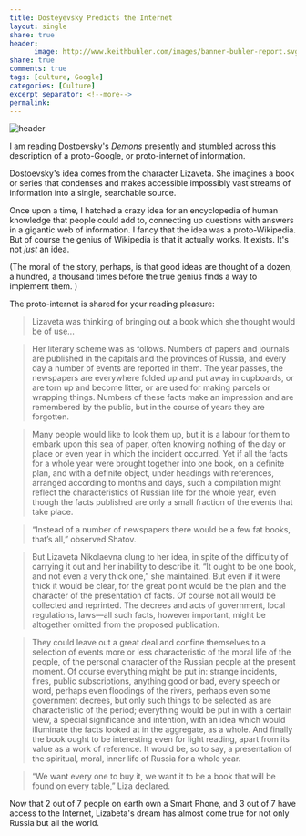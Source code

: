 ```yaml
---
title: Dosteyevsky Predicts the Internet
layout: single
share: true
header:
      image: http://www.keithbuhler.com/images/banner-buhler-report.svg
share: true
comments: true
tags: [culture, Google]
categories: [Culture]
excerpt_separator: <!--more-->
permalink: 
---
```


![header](https://c.pxhere.com/photos/04/43/books_encyclopedias_reading_learning_old_antique_knowledge_writing-860294.jpg!d)


I am reading Dostoevsky's *Demons* presently and stumbled across this description of a proto-Google, or proto-internet of information. 

Dostoevsky's idea comes from the character Lizaveta. She imagines a book or series that condenses and makes accessible impossibly vast streams of information into a single, searchable source. 

Once upon a time, I hatched a crazy idea for an encyclopedia of human knowledge that people could add to, connecting up questions with answers in a gigantic web of information. I fancy that the idea was a proto-Wikipedia. But of course the genius of Wikipedia is that it actually works. It exists. It's not *just* an idea. 


(The moral of the story, perhaps, is that good ideas are thought of a dozen, a hundred, a thousand times before the true genius finds a way to implement them. )

The proto-internet is shared for your reading pleasure: 



>Lizaveta was thinking of bringing out a book which she thought would be of use... 

>Her literary scheme was as follows. Numbers of papers and journals are published in the capitals and the provinces of Russia, and every day a number of events are reported in them. The year passes, the newspapers are everywhere folded up and put away in cupboards, or are torn up and become litter, or are used for making parcels or wrapping things. Numbers of these facts make an impression and are remembered by the public, but in the course of years they are forgotten. 


<!--more-->


>Many people would like to look them up, but it is a labour for them to embark upon this sea of paper, often knowing nothing of the day or place or even year in which the incident occurred. Yet if all the facts for a whole year were brought together into one book, on a definite plan, and with a definite object, under headings with references, arranged according to months and days, such a compilation might reflect the characteristics of Russian life for the whole year, even though the facts published are only a small fraction of the events that take place.

>“Instead of a number of newspapers there would be a few fat books, that’s all,” observed Shatov.

>But Lizaveta Nikolaevna clung to her idea, in spite of the difficulty of carrying it out and her inability to describe it. “It ought to be one book, and not even a very thick one,” she maintained. But even if it were thick it would be clear, for the great point would be the plan and the character of the presentation of facts. Of course not all would be collected and reprinted. The decrees and acts of government, local regulations, laws—all such facts, however important, might be altogether omitted from the proposed publication. 

>They could leave out a great deal and confine themselves to a selection of events more or less characteristic of the moral life of the people, of the personal character of the Russian people at the present moment. Of course everything might be put in: strange incidents, fires, public subscriptions, anything good or bad, every speech or word, perhaps even floodings of the rivers, perhaps even some government decrees, but only such things to be selected as are characteristic of the period; everything would be put in with a certain view, a special significance and intention, with an idea which would illuminate the facts looked at in the aggregate, as a whole. And finally the book ought to be interesting even for light reading, apart from its value as a work of reference. It would be, so to say, a presentation of the spiritual, moral, inner life of Russia for a whole year.

>“We want every one to buy it, we want it to be a book that will be found on every table,” Liza declared.

Now that 2 out of 7 people on earth own a Smart Phone, and 3 out of 7 have access to the Internet, Lizabeta's dream has almost come true for not only Russia but all the world. 

